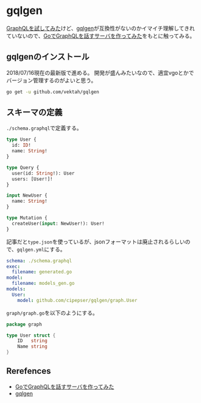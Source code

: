 # gqlgen

[GraphQLを試してみた](https://github.com/cipepser/graphql-sample)けど、[gqlgen](https://github.com/vektah/gqlgen)が互換性がないのかイマイチ理解してきれていないので、[GoでGraphQLを話すサーバを作ってみた](https://qiita.com/ichikawa_0829/items/964682e3450d828968b9)をもとに触ってみる。

## gqlgenのインストール

2018/07/16現在の最新版で進める。
開発が盛んみたいなので、適宜vgoとかでバージョン管理するのがよいと思う。

```sh
go get -u github.com/vektah/gqlgen
```

## スキーマの定義

`./schema.graphql`で定義する。

```graphql
type User {
  id: ID!
  name: String!
}

type Query {
  user(id: String!): User
  users: [User!]!
}

input NewUser {
  name: String!
}

type Mutation {
  createUser(input: NewUser!): User!
}
```

記事だと`type.json`を使っているが、jsonフォーマットは廃止されるらしいので、`gqlgen.yml`にする。

```yml
schema: ./schema.graphql
exec:
  filename: generated.go
model:
  filename: models_gen.go
models:
  User:
    model: github.com/cipepser/gqlgen/graph.User
```

`graph/graph.go`を以下のようにする。

```go
package graph

type User struct {
	ID   string
	Name string
}
```






## Rerefences
* [GoでGraphQLを話すサーバを作ってみた](https://qiita.com/ichikawa_0829/items/964682e3450d828968b9)
* [gqlgen](https://github.com/vektah/gqlgen)
